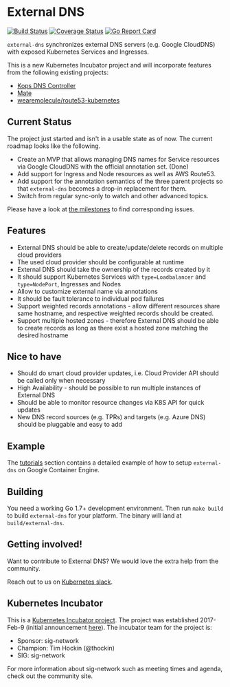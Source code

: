 # External DNS
[![Build Status](https://travis-ci.org/kubernetes-incubator/external-dns.svg?branch=master)](https://travis-ci.org/kubernetes-incubator/external-dns)
[![Coverage Status](https://coveralls.io/repos/github/kubernetes-incubator/external-dns/badge.svg?branch=master)](https://coveralls.io/github/kubernetes-incubator/external-dns?branch=master)
[![Go Report Card](https://goreportcard.com/badge/github.com/kubernetes-incubator/external-dns)](https://goreportcard.com/report/github.com/kubernetes-incubator/external-dns)

`external-dns` synchronizes external DNS servers (e.g. Google CloudDNS) with exposed Kubernetes Services and Ingresses.

This is a new Kubernetes Incubator project and will incorporate features from the following existing projects:

* [Kops DNS Controller](https://github.com/kubernetes/kops/tree/master/dns-controller)
* [Mate](https://github.com/zalando-incubator/mate)
* [wearemolecule/route53-kubernetes](https://github.com/wearemolecule/route53-kubernetes)

## Current Status

The project just started and isn't in a usable state as of now. The current roadmap looks like the following.

* Create an MVP that allows managing DNS names for Service resources via Google CloudDNS with the official annotation set. (Done)
* Add support for Ingress and Node resources as well as AWS Route53.
* Add support for the annotation semantics of the three parent projects so that `external-dns` becomes a drop-in replacement for them.
* Switch from regular sync-only to watch and other advanced topics.

Please have a look at [the milestones](https://github.com/kubernetes-incubator/external-dns/milestones) to find corresponding issues.

## Features

* External DNS should be able to create/update/delete records on multiple cloud providers
* The used cloud provider should be configurable at runtime
* External DNS should take the ownership of the records created by it
* It should support Kubernetes Services with `type=Loadbalancer` and `type=NodePort`, Ingresses and Nodes
* Allow to customize external name via annotations
* It should be fault tolerance to individual pod failures
* Support weighted records annotations - allow different resources share same hostname, and respective weighted records should be created.
* Support multiple hosted zones - therefore External DNS should be able to create records as long as there exist a hosted zone matching the desired hostname

## Nice to have

* Should do smart cloud provider updates, i.e. Cloud Provider API should be called only when necessary
* High Availability - should be possible to run multiple instances of External DNS
* Should be able to monitor resource changes via K8S API for quick updates
* New DNS record sources (e.g. TPRs) and targets (e.g. Azure DNS) should be pluggable and easy to add

## Example

The [tutorials](docs/tutorials/gke.md) section contains a detailed example of how to setup `external-dns` on Google Container Engine.

## Building

You need a working Go 1.7+ development environment. Then run `make build` to build `external-dns` for your platform. The binary will land at `build/external-dns`.

## Getting involved!

Want to contribute to External DNS? We would love the extra help from the community.

Reach out to us on [Kubernetes slack](https://github.com/kubernetes/community#slack-chat).

## Kubernetes Incubator

This is a [Kubernetes Incubator project](https://github.com/kubernetes/community/blob/master/incubator.md).
The project was established 2017-Feb-9 (initial announcement [here](https://groups.google.com/forum/#!searchin/kubernetes-dev/external$20dns%7Csort:relevance/kubernetes-dev/2wGQUB0fUuE/9OXz01i2BgAJ)).
The incubator team for the project is:

* Sponsor: sig-network
* Champion: Tim Hockin (@thockin)
* SIG: sig-network


For more information about sig-network such as meeting times and agenda, check out the community site.
